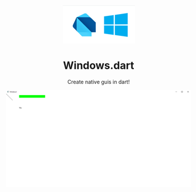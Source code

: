 <p align="center"><img src="logo.png"></p>
<h1 align="center">Windows.dart</h1>
<p align="center">Create native guis in dart!</p>

<img src="screenshot.png">